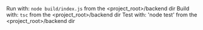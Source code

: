 Run with: `node build/index.js` from the <project_root>/backend dir
Build with: `tsc` from the <project_root>/backend dir
Test with: 'node test' from the <project_root>/backend dir
